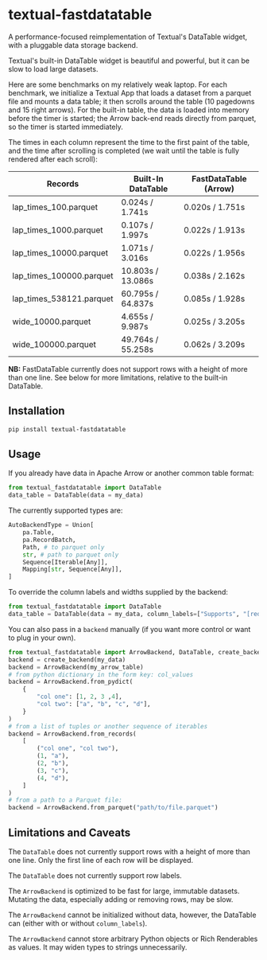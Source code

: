 # textual-fastdatatable
A performance-focused reimplementation of Textual's DataTable widget, with a pluggable data storage backend.

Textual's built-in DataTable widget is beautiful and powerful, but it can be slow to load large datasets.

Here are some benchmarks on my relatively weak laptop. For each benchmark, we initialize a Textual App that
loads a dataset from a parquet file and mounts a data table; it then scrolls around the table
(10 pagedowns and 15 right arrows). For the built-in table, the data is loaded into memory before the timer
is started; the Arrow back-end reads directly from parquet, so the timer is started immediately.

The times in each column represent the time to the first paint of the table, and the time after scrolling
is completed (we wait until the table is fully rendered after each scroll):

Records |Built-In DataTable | FastDataTable (Arrow)
--------|--------|--------
lap_times_100.parquet |   0.024s /   1.741s |   0.020s /   1.751s
lap_times_1000.parquet |   0.107s /   1.997s |   0.022s /   1.913s
lap_times_10000.parquet |   1.071s /   3.016s |   0.022s /   1.956s
lap_times_100000.parquet |  10.803s /  13.086s |   0.038s /   2.162s
lap_times_538121.parquet |  60.795s /  64.837s |   0.085s /   1.928s
wide_10000.parquet |   4.655s /   9.987s |   0.025s /   3.205s
wide_100000.parquet |  49.764s /  55.258s |   0.062s /   3.209s


**NB:** FastDataTable currently does not support rows with a height of more than one line. See below for
more limitations, relative to the built-in DataTable.

## Installation

```bash
pip install textual-fastdatatable
```

## Usage

If you already have data in Apache Arrow or another common table format:

```py
from textual_fastdatatable import DataTable
data_table = DataTable(data = my_data)
```

The currently supported types are:

```py
AutoBackendType = Union[
    pa.Table,
    pa.RecordBatch,
    Path, # to parquet only
    str, # path to parquet only
    Sequence[Iterable[Any]],
    Mapping[str, Sequence[Any]],
]
```

To override the column labels and widths supplied by the backend:
```py
from textual_fastdatatable import DataTable
data_table = DataTable(data = my_data, column_labels=["Supports", "[red]Console[/]", "Markup!"], column_widths=[10, 5, None])
```

You can also pass in a `backend` manually (if you want more control or want to plug in your own).

```py
from textual_fastdatatable import ArrowBackend, DataTable, create_backend
backend = create_backend(my_data)
backend = ArrowBackend(my_arrow_table)
# from python dictionary in the form key: col_values
backend = ArrowBackend.from_pydict(
    {
        "col one": [1, 2, 3 ,4],
        "col two": ["a", "b", "c", "d"],
    }
)
# from a list of tuples or another sequence of iterables
backend = ArrowBackend.from_records(
    [
        ("col one", "col two"),
        (1, "a"),
        (2, "b"),
        (3, "c"),
        (4, "d"),
    ]
)
# from a path to a Parquet file:
backend = ArrowBackend.from_parquet("path/to/file.parquet")
```

## Limitations and Caveats

The `DataTable` does not currently support rows with a height of more than one line. Only the first line of each row will be displayed.

The `DataTable` does not currently support row labels.

The `ArrowBackend` is optimized to be fast for large, immutable datasets. Mutating the data,
especially adding or removing rows, may be slow.

The `ArrowBackend` cannot be initialized without data, however, the DataTable can (either with or without `column_labels`).

The `ArrowBackend` cannot store arbitrary Python objects or Rich Renderables as values. It may widen types to strings unnecessarily.